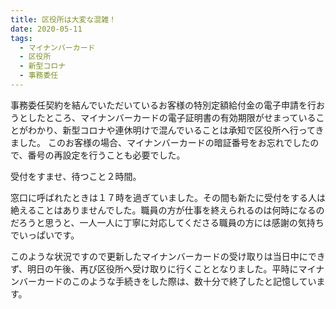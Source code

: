 ```yaml
---
title: 区役所は大変な混雑！
date: 2020-05-11
tags:
  - マイナンバーカード
  - 区役所
  - 新型コロナ
  - 事務委任
---
```


事務委任契約を結んでいただいているお客様の特別定額給付金の電子申請を行おうとしたところ、マイナンバーカードの電子証明書の有効期限がせまっていることがわかり、新型コロナや連休明けで混んでいることは承知で区役所へ行ってきました。
このお客様の場合、マイナンバーカードの暗証番号をお忘れでしたので、番号の再設定を行うことも必要でした。

受付をすませ、待つこと２時間。

窓口に呼ばれたときは１７時を過ぎていました。その間も新たに受付をする人は絶えることはありませんでした。職員の方が仕事を終えられるのは何時になるのだろうと思うと、一人一人に丁寧に対応してくださる職員の方には感謝の気持ちでいっぱいです。

このような状況ですので更新したマイナンバーカードの受け取りは当日中にできず、明日の午後、再び区役所へ受け取りに行くこととなりました。平時にマイナンバーカードのこのような手続きをした際は、数十分で終了したと記憶しています。
